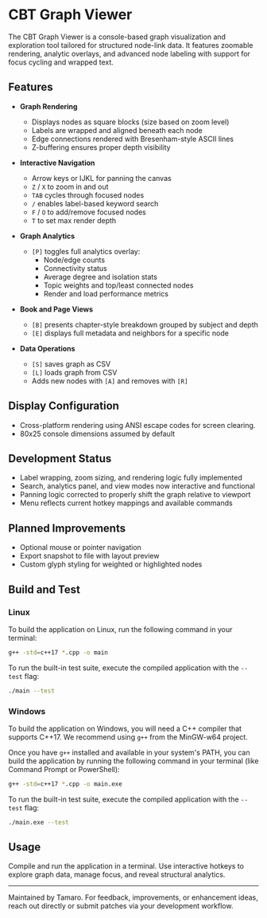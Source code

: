 # CBT Graph Viewer

The CBT Graph Viewer is a console-based graph visualization and exploration tool tailored for structured node-link data. It features zoomable rendering, analytic overlays, and advanced node labeling with support for focus cycling and wrapped text.

## Features

- **Graph Rendering**
  - Displays nodes as square blocks (size based on zoom level)
  - Labels are wrapped and aligned beneath each node
  - Edge connections rendered with Bresenham-style ASCII lines
  - Z-buffering ensures proper depth visibility

- **Interactive Navigation**
  - Arrow keys or IJKL for panning the canvas
  - `Z` / `X` to zoom in and out
  - `TAB` cycles through focused nodes
  - `/` enables label-based keyword search
  - `F` / `O` to add/remove focused nodes
  - `T` to set max render depth

- **Graph Analytics**
  - `[P]` toggles full analytics overlay:
    - Node/edge counts
    - Connectivity status
    - Average degree and isolation stats
    - Topic weights and top/least connected nodes
    - Render and load performance metrics

- **Book and Page Views**
  - `[B]` presents chapter-style breakdown grouped by subject and depth
  - `[E]` displays full metadata and neighbors for a specific node

- **Data Operations**
  - `[S]` saves graph as CSV
  - `[L]` loads graph from CSV
  - Adds new nodes with `[A]` and removes with `[R]`

## Display Configuration

- Cross-platform rendering using ANSI escape codes for screen clearing.
- 80x25 console dimensions assumed by default

## Development Status

- Label wrapping, zoom sizing, and rendering logic fully implemented
- Search, analytics panel, and view modes now interactive and functional
- Panning logic corrected to properly shift the graph relative to viewport
- Menu reflects current hotkey mappings and available commands

## Planned Improvements

- Optional mouse or pointer navigation
- Export snapshot to file with layout preview
- Custom glyph styling for weighted or highlighted nodes

## Build and Test

### Linux

To build the application on Linux, run the following command in your terminal:

```bash
g++ -std=c++17 *.cpp -o main
```

To run the built-in test suite, execute the compiled application with the `--test` flag:

```bash
./main --test
```

### Windows

To build the application on Windows, you will need a C++ compiler that supports C++17. We recommend using `g++` from the MinGW-w64 project.

Once you have `g++` installed and available in your system's PATH, you can build the application by running the following command in your terminal (like Command Prompt or PowerShell):

```bash
g++ -std=c++17 *.cpp -o main.exe
```

To run the built-in test suite, execute the compiled application with the `--test` flag:

```bash
./main.exe --test
```

## Usage

Compile and run the application in a terminal. Use interactive hotkeys to explore graph data, manage focus, and reveal structural analytics.

---

Maintained by Tamaro. For feedback, improvements, or enhancement ideas, reach out directly or submit patches via your development workflow.